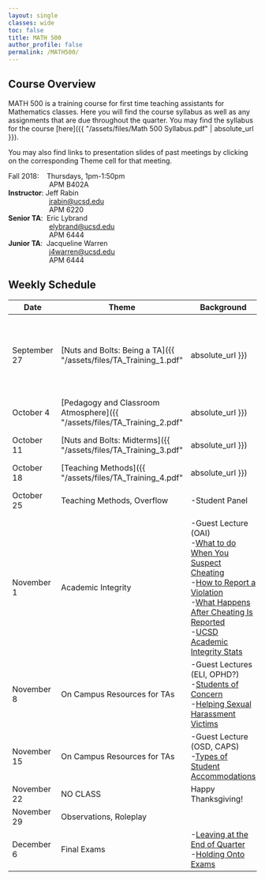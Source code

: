 ```yaml
---
layout: single
classes: wide
toc: false
title: MATH 500
author_profile: false
permalink: /MATH500/
---
```


## Course Overview

MATH 500 is a training course for first time teaching assistants for Mathematics classes. Here you will find the course syllabus as well as any assignments that are due throughout the quarter.
You may find the syllabus for the course [here]({{ "/assets/files/Math 500 Syllabus.pdf" | absolute_url }}).

You may also find links to presentation slides of past meetings by clicking on the
corresponding Theme cell for that meeting.

Fall 2018: &nbsp;&nbsp;&nbsp;Thursdays, 1pm-1:50pm  
&nbsp;&nbsp;&nbsp;&nbsp;&nbsp;&nbsp;&nbsp;&nbsp;&nbsp;&nbsp;&nbsp;&nbsp;&nbsp;&nbsp;&nbsp;&nbsp;&nbsp;&nbsp;&nbsp;&nbsp;&nbsp;APM B402A  
**Instructor**: Jeff Rabin  
&nbsp;&nbsp;&nbsp;&nbsp;&nbsp;&nbsp;&nbsp;&nbsp;&nbsp;&nbsp;&nbsp;&nbsp;&nbsp;&nbsp;&nbsp;&nbsp;&nbsp;&nbsp;&nbsp;&nbsp;&nbsp;jrabin@ucsd.edu  
&nbsp;&nbsp;&nbsp;&nbsp;&nbsp;&nbsp;&nbsp;&nbsp;&nbsp;&nbsp;&nbsp;&nbsp;&nbsp;&nbsp;&nbsp;&nbsp;&nbsp;&nbsp;&nbsp;&nbsp;&nbsp;APM 6220  
**Senior TA**: &nbsp;Eric Lybrand  
&nbsp;&nbsp;&nbsp;&nbsp;&nbsp;&nbsp;&nbsp;&nbsp;&nbsp;&nbsp;&nbsp;&nbsp;&nbsp;&nbsp;&nbsp;&nbsp;&nbsp;&nbsp;&nbsp;&nbsp;&nbsp;elybrand@ucsd.edu  
&nbsp;&nbsp;&nbsp;&nbsp;&nbsp;&nbsp;&nbsp;&nbsp;&nbsp;&nbsp;&nbsp;&nbsp;&nbsp;&nbsp;&nbsp;&nbsp;&nbsp;&nbsp;&nbsp;&nbsp;&nbsp;APM 6444  
**Junior TA**: &nbsp;Jacqueline Warren  
&nbsp;&nbsp;&nbsp;&nbsp;&nbsp;&nbsp;&nbsp;&nbsp;&nbsp;&nbsp;&nbsp;&nbsp;&nbsp;&nbsp;&nbsp;&nbsp;&nbsp;&nbsp;&nbsp;&nbsp;&nbsp;j4warren@ucsd.edu   
&nbsp;&nbsp;&nbsp;&nbsp;&nbsp;&nbsp;&nbsp;&nbsp;&nbsp;&nbsp;&nbsp;&nbsp;&nbsp;&nbsp;&nbsp;&nbsp;&nbsp;&nbsp;&nbsp;&nbsp;&nbsp;APM 6444  

## Weekly Schedule

| Date                   | Theme                            | Background                | Homework           |
| -----------------------| -------------------------------- | ------------------------- | ------------------ |
| September 27           | [Nuts and Bolts: Being a TA]({{ "/assets/files/TA_Training_1.pdf" | absolute_url }})	    | -[List of Responsibilities](http://www.math.ucsd.edu/~seniorta/Policies/TADuties.pdf)<br>-[Before the Quarter Starts](http://www.math.ucsd.edu/~seniorta/Gettingstarted/preparation.html)<br> -[Your First Section](http://www.math.ucsd.edu/~seniorta/Gettingstarted/firstsection.html) <br> -[How to Use Gradescope](https://math.ucsd.edu/resources/instructor-resources/gradescope/index.html)<br> -[How to Use TritonEd](https://blink.ucsd.edu/faculty/instruction/tritoned/use/index.html)<br> -[Writing a Teaching Statement](https://www.ams.org/notices/201501/rnoti-p59.pdf) <br> -[Example Teaching Statement]({{ "/assets/files/LS_teaching_statement.pdf" | absolute_url }})| Read your list of responsibilities (see first link). Write a teaching statement. Due October 4th. |
| October 4              | [Pedagogy and Classroom Atmosphere]({{ "/assets/files/TA_Training_2.pdf" | absolute_url }})| 					        |
| October 11             | [Nuts and Bolts: Midterms]({{ "/assets/files/TA_Training_3.pdf" | absolute_url }})		    | -[Proctoring](http://www.math.ucsd.edu/~seniorta/Gettingstarted/exams-proctoring.html)<br>-[Grading Exams](http://www.math.ucsd.edu/~seniorta/Gettingstarted/exams-grading.html)<br> -[Returning Exams](http://www.math.ucsd.edu/~seniorta/Gettingstarted/exams-returning.html) | |
| October 18             | [Teaching Methods]({{ "/assets/files/TA_Training_4.pdf" | absolute_url }})	  				| -Guest Lecture (Todd Kemp)| Read [this article]({{ "/assets/files/Mason&WatsonChapter.pdf" | absolute_url }})	. Submit 1 or 2 paragraphs on Gradescope reflecting on the piece. Due next week. No late submissions.
| October 25             | Teaching Methods, Overflow       | -Student Panel			| Begin observing one colleague in MATH 500 and [one experienced TA]({{ "/assets/files/Peer_Observation_Sheet.pdf" | absolute_url }}). Submit an [observation form]({{ "/assets/files/student_template.tex" | absolute_url }}) on Gradescope for each by November 15th. |
| November 1             | Academic Integrity	            | -Guest Lecture	(OAI) <br> -[What to do When You Suspect Cheating](https://academicintegrity.ucsd.edu/take-action/report-cheating/guidelines.html) <br> -[How to Report a Violation](https://academicintegrity.ucsd.edu/take-action/report-cheating/index.html)	<br>-[What Happens After Cheating Is Reported](https://academicintegrity.ucsd.edu/process/after-report.html#A-formal-Academic-Integrity-Rev)<br> -[UCSD Academic Integrity Stats](https://academicintegrity.ucsd.edu/about/reports.html)   |
| November 8             | On Campus Resources for TAs		| -Guest Lectures (ELI, OPHD?) <br> -[Students of Concern](https://blink.ucsd.edu/instructors/advising/concern/index.html)<br> -[Helping Sexual Harassment Victims](http://sos.ucsd.edu/get-help/help-someone.html)|
| November 15            | On Campus Resources for TAs		| -Guest Lecture	(OSD, CAPS) <br> -[Types of Student Accommodations](https://disabilities.ucsd.edu/students/typesaccommodations.html)		| Rewrite teaching statement. |
| November 22            | NO CLASS				            | Happy Thanksgiving!	    |
| November 29            | Observations, Roleplay			| 						    |
| December 6             | Final Exams			            | -[Leaving at the End of Quarter](http://www.math.ucsd.edu/~seniorta/Policies/leaving.html)<br> -[Holding Onto Exams](http://www.math.ucsd.edu/~seniorta/Policies/exams.html)| |
